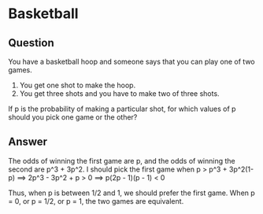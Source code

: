 # Basketball

## Question

You have a basketball hoop and someone says that you can play one of two games.

1. You get one shot to make the hoop.
2. You get three shots and you have to make two of three shots.

If p is the probability of making a particular shot, for which values of p should you pick one game or the other?

## Answer

The odds of winning the first game are p, and the odds of winning the second are p^3 + 3p^2. I should pick the first game when p > p^3 + 3p^2(1-p) ==> 2p^3 - 3p^2 + p > 0 ==> p(2p - 1)(p - 1) < 0

Thus, when p is between 1/2 and 1, we should prefer the first game. When p = 0, or p = 1/2, or p = 1, the two games are equivalent.
